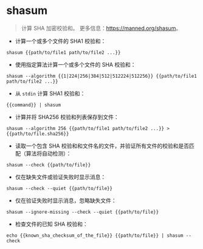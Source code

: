 # shasum

> 计算 SHA 加密校验和。
> 更多信息：<https://manned.org/shasum>。

- 计算一个或多个文件的 SHA1 校验和：

`shasum {{path/to/file1 path/to/file2 ...}}`

- 使用指定算法计算一个或多个文件的 SHA 校验和：

`shasum --algorithm {{1|224|256|384|512|512224|512256}} {{path/to/file1 path/to/file2 ...}}`

- 从 `stdin` 计算 SHA1 校验和：

`{{command}} | shasum`

- 计算并将 SHA256 校验和列表保存到文件：

`shasum --algorithm 256 {{path/to/file1 path/to/file2 ...}} > {{path/to/file.sha256}}`

- 读取一个包含 SHA 校验和和文件名的文件，并验证所有文件的校验和是否匹配（算法将自动检测）：

`shasum --check {{path/to/file}}`

- 仅在缺失文件或验证失败时显示消息：

`shasum --check --quiet {{path/to/file}}`

- 仅在验证失败时显示消息，忽略缺失文件：

`shasum --ignore-missing --check --quiet {{path/to/file}}`

- 检查文件的已知 SHA 校验和：

`echo {{known_sha_checksum_of_the_file}} {{path/to/file}} | shasum --check`